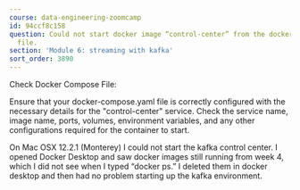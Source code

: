```yaml
---
course: data-engineering-zoomcamp
id: 94ccf8c158
question: Could not start docker image “control-center” from the docker-compose.yaml
  file.
section: 'Module 6: streaming with kafka'
sort_order: 3890
---
```


Check Docker Compose File:

Ensure that your docker-compose.yaml file is correctly configured with the necessary details for the "control-center" service. Check the service name, image name, ports, volumes, environment variables, and any other configurations required for the container to start.

On Mac OSX 12.2.1 (Monterey) I could not start the kafka control center. I opened Docker Desktop and saw docker images still running from week 4, which I did not see when I typed “docker ps.” I deleted them in docker desktop and then had no problem starting up the kafka environment.

